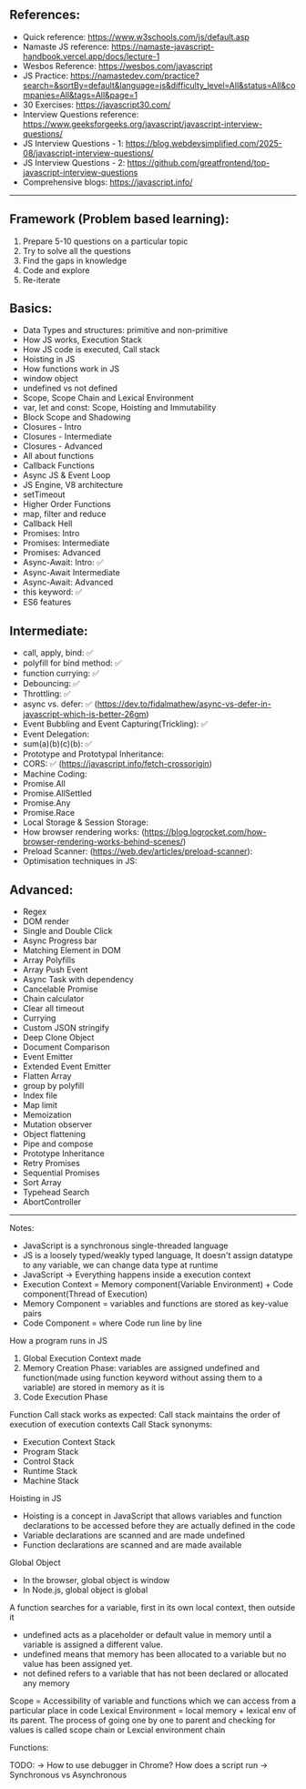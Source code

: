 References: 
---
 - Quick reference: https://www.w3schools.com/js/default.asp <br/>
 - Namaste JS reference: https://namaste-javascript-handbook.vercel.app/docs/lecture-1 <br/>
 - Wesbos Reference: https://wesbos.com/javascript <br/>
 - JS Practice: https://namastedev.com/practice?search=&sortBy=default&language=js&difficulty_level=All&status=All&companies=All&tags=All&page=1 <br/>
 - 30 Exercises: https://javascript30.com/ <br/>
 - Interview Questions reference: https://www.geeksforgeeks.org/javascript/javascript-interview-questions/ <br/>
 - JS Interview Questions - 1: https://blog.webdevsimplified.com/2025-08/javascript-interview-questions/ <br/>
 - JS Interview Questions - 2: https://github.com/greatfrontend/top-javascript-interview-questions <br/>
 - Comprehensive blogs: https://javascript.info/ <br/>
---


Framework (Problem based learning):
---
1. Prepare 5-10 questions on a particular topic
2. Try to solve all the questions
3. Find the gaps in knowledge
4. Code and explore
5. Re-iterate

Basics:
---
 - Data Types and structures: primitive and non-primitive 
 - How JS works, Execution Stack
 - How JS code is executed, Call stack
 - Hoisting in JS
 - How functions work in JS
 - window object
 - undefined vs not defined
 - Scope, Scope Chain and Lexical Environment
 - var, let and const: Scope, Hoisting and Immutability
 - Block Scope and Shadowing
 - Closures - Intro
 - Closures - Intermediate
 - Closures - Advanced
 - All about functions
 - Callback Functions
 - Async JS & Event Loop
 - JS Engine, V8 architecture
 - setTimeout
 - Higher Order Functions
 - map, filter and reduce
 - Callback Hell
 - Promises: Intro
 - Promises: Intermediate
 - Promises: Advanced
 - Async-Await: Intro: ✅
 - Async-Await Intermediate
 - Async-Await: Advanced
 - this keyword: ✅
 - ES6 features
 
Intermediate:
---
 - call, apply, bind: ✅
 - polyfill for bind method: ✅
 - function currying: ✅
 - Debouncing: ✅
 - Throttling: ✅
 - async vs. defer: ✅ (https://dev.to/fidalmathew/async-vs-defer-in-javascript-which-is-better-26gm)
 - Event Bubbling and Event Capturing(Trickling): ✅
 - Event Delegation:
 - sum(a)(b)(c)(b): ✅
 - Prototype and Prototypal Inheritance:
 - CORS: ✅ (https://javascript.info/fetch-crossorigin)
 - Machine Coding:
 - Promise.All
 - Promise.AllSettled
 - Promise.Any
 - Promise.Race
 - Local Storage & Session Storage:
 - How browser rendering works: (https://blog.logrocket.com/how-browser-rendering-works-behind-scenes/)
 - Preload Scanner: (https://web.dev/articles/preload-scanner):
 - Optimisation techniques in JS:

Advanced:
--- 
 - Regex
 - DOM render
 - Single and Double Click
 - Async Progress bar
 - Matching Element in DOM
 - Array Polyfills
 - Array Push Event
 - Async Task with dependency
 - Cancelable Promise
 - Chain calculator
 - Clear all timeout
 - Currying
 - Custom JSON stringify
 - Deep Clone Object
 - Document Comparison
 - Event Emitter
 - Extended Event Emitter
 - Flatten Array
 - group by polyfill
 - Index file
 - Map limit
 - Memoization
 - Mutation observer
 - Object flattening
 - Pipe and compose
 - Prototype Inheritance
 - Retry Promises
 - Sequential Promises
 - Sort Array
 - Typehead Search
 - AbortController

---
Notes:
- JavaScript is a synchronous single-threaded language
- JS is a loosely typed/weakly typed language, It doesn't assign datatype to any variable, we can change data type at runtime
- JavaScript -> Everything happens inside a execution context
- Execution Context = Memory component(Variable Environment) + Code component(Thread of Execution)
- Memory Component = variables and functions are stored as key-value pairs
- Code Component = where Code run line by line

How a program runs in JS
 1. Global Execution Context made
 2. Memory Creation Phase: variables are assigned undefined and function(made using function keyword without assing them to a variable) are stored in memory as it is
 3. Code Execution Phase

Function Call stack works as expected: Call stack maintains the order of execution of execution contexts
Call Stack synonyms:
 - Execution Context Stack
 - Program Stack
 - Control Stack
 - Runtime Stack
 - Machine Stack

Hoisting in JS
 - Hoisting is a concept in JavaScript that allows variables and function declarations to be accessed before they are actually defined in the code
 - Variable declarations are scanned and are made undefined
 - Function declarations are scanned and are made available


Global Object
 - In the browser, global object is window
 - In Node.js, global object is global

A function searches for a variable, first in its own local context, then outside it

 - undefined acts as a placeholder or default value in memory until a variable is assigned a different value.
 - undefined means that memory has been allocated to a variable but no value has been assigned yet.
 - not defined refers to a variable that has not been declared or allocated any memory

Scope = Accessibility of variable and functions which we can access from a particular place in code
Lexical Environment = local memory + lexical env of its parent.
The process of going one by one to parent and checking for values is called scope chain or Lexcial environment chain

Functions:


TODO:
-> How to use debugger in Chrome? How does a script run
-> Synchronous vs Asynchronous
